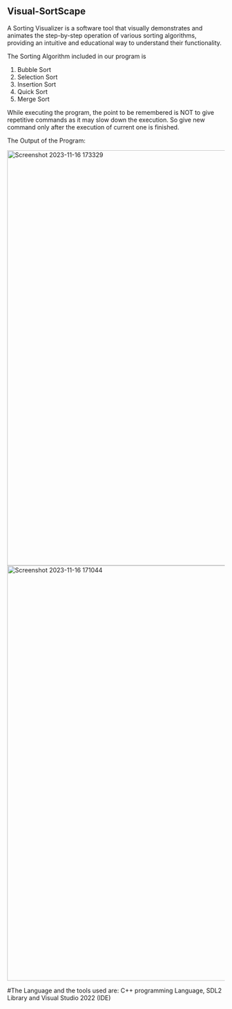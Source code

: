 ## Visual-SortScape
A Sorting Visualizer is a software tool that visually demonstrates and animates the step-by-step operation of various sorting algorithms, providing an intuitive and educational way to understand their functionality.

The Sorting Algorithm included in our program is 
1. Bubble Sort
2. Selection Sort
3. Insertion Sort
4. Quick Sort
5. Merge Sort

While executing the program, the point to be remembered is NOT to give repetitive commands as it may slow down the execution. So give new command only after the execution of  current one is finished.


The Output of the Program:


<img width="960" alt="Screenshot 2023-11-16 173329" src="https://github.com/moonchild08/Visual-SortScape/assets/120168640/7f3771ba-ee49-42ad-8a15-ca4fed1335ef">



<img width="960" alt="Screenshot 2023-11-16 171044" src="https://github.com/moonchild08/Visual-SortScape/assets/120168640/c7eb5eb3-dd0b-43fe-a5f6-a2b2aba2173d">




#The Language and the tools used are: 
C++ programming Language, SDL2 Library and Visual Studio 2022 (IDE)
